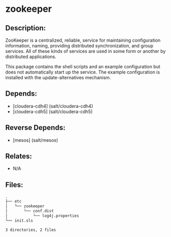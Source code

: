 # zookeeper

## Description:

ZooKeeper is a centralized, reliable, service for maintaining configuration information, naming, providing distributed synchronization, and group services. All of these kinds of services are used in some form or another by distributed applications.

This package contains the shell scripts and an example configuration but does not automatically start up the service. The example configuration is installed with the update-alternatives mechanism.

## Depends:

  -  [cloudera-cdh4] (salt/cloudera-cdh4)
  -  [cloudera-cdh5] (salt/cloudera-cdh5)

## Reverse Depends:

  -  [mesos] (salt/mesos)

## Relates:

  -  N/A

## Files:

```bash
.
├── etc
│   └── zookeeper
│       └── conf.dist
│           └── log4j.properties
└── init.sls

3 directories, 2 files
```
